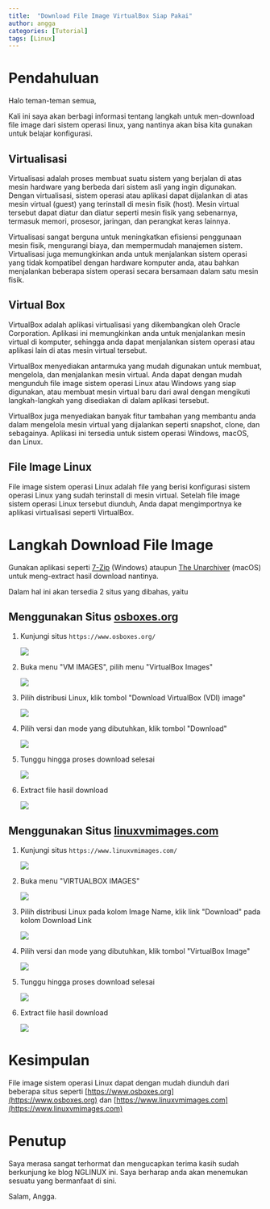 ```yaml
---
title:  "Download File Image VirtualBox Siap Pakai"
author: angga
categories: [Tutorial]
tags: [Linux]
---
```


# Pendahuluan

Halo teman-teman semua,

Kali ini saya akan berbagi informasi tentang langkah untuk men-download file image dari sistem operasi linux, yang nantinya akan bisa kita gunakan untuk belajar konfigurasi.

## Virtualisasi

Virtualisasi adalah proses membuat suatu sistem yang berjalan di atas mesin hardware yang berbeda dari sistem asli yang ingin digunakan. Dengan virtualisasi, sistem operasi atau aplikasi dapat dijalankan di atas mesin virtual (guest) yang terinstall di mesin fisik (host). Mesin virtual tersebut dapat diatur dan diatur seperti mesin fisik yang sebenarnya, termasuk memori, prosesor, jaringan, dan perangkat keras lainnya.

Virtualisasi sangat berguna untuk meningkatkan efisiensi penggunaan mesin fisik, mengurangi biaya, dan mempermudah manajemen sistem. Virtualisasi juga memungkinkan anda untuk menjalankan sistem operasi yang tidak kompatibel dengan hardware komputer anda, atau bahkan menjalankan beberapa sistem operasi secara bersamaan dalam satu mesin fisik.

## Virtual Box

VirtualBox adalah aplikasi virtualisasi yang dikembangkan oleh Oracle Corporation. Aplikasi ini memungkinkan anda untuk menjalankan mesin virtual di komputer, sehingga anda dapat menjalankan sistem operasi atau aplikasi lain di atas mesin virtual tersebut.

VirtualBox menyediakan antarmuka yang mudah digunakan untuk membuat, mengelola, dan menjalankan mesin virtual. Anda dapat dengan mudah mengunduh file image sistem operasi Linux atau Windows yang siap digunakan, atau membuat mesin virtual baru dari awal dengan mengikuti langkah-langkah yang disediakan di dalam aplikasi tersebut.

VirtualBox juga menyediakan banyak fitur tambahan yang membantu anda dalam mengelola mesin virtual yang dijalankan seperti snapshot, clone, dan sebagainya. Aplikasi ini tersedia untuk sistem operasi Windows, macOS, dan Linux.

## File Image Linux

File image sistem operasi Linux adalah file yang berisi konfigurasi sistem operasi Linux yang sudah terinstall di mesin virtual. Setelah file image sistem operasi Linux tersebut diunduh, Anda dapat mengimportnya ke aplikasi virtualisasi seperti VirtualBox. 

# Langkah Download File Image 

Gunakan aplikasi seperti [7-Zip](https://www.7-zip.org/) (Windows) ataupun [The Unarchiver](https://theunarchiver.com/) (macOS) untuk meng-extract hasil download nantinya.

Dalam hal ini akan tersedia 2 situs yang dibahas, yaitu 

## Menggunakan Situs [osboxes.org](https://www.osboxes.org)

1. Kunjungi situs `https://www.osboxes.org/`

    ![](/assets/img/2023-01-03-download-vbox-image-linux-siap-pakai/Picture1.png)

1. Buka menu "VM IMAGES", pilih menu "VirtualBox Images"

    ![](/assets/img/2023-01-03-download-vbox-image-linux-siap-pakai/Picture2.png)

1. Pilih distribusi Linux, klik tombol "Download VirtualBox (VDI) image"

    ![](/assets/img/2023-01-03-download-vbox-image-linux-siap-pakai/Picture3.png)

1. Pilih versi dan mode yang dibutuhkan, klik tombol "Download"

    ![](/assets/img/2023-01-03-download-vbox-image-linux-siap-pakai/Picture4.png)

1. Tunggu hingga proses download selesai

    ![](/assets/img/2023-01-03-download-vbox-image-linux-siap-pakai/Picture5.png)

1. Extract file hasil download

    ![](/assets/img/2023-01-03-download-vbox-image-linux-siap-pakai/Picture6.png)

## Menggunakan Situs [linuxvmimages.com](https://www.linuxvmimages.com)

1. Kunjungi situs `https://www.linuxvmimages.com/`

    ![](/assets/img/2023-01-03-download-vbox-image-linux-siap-pakai/Picturea1.png)

1. Buka menu "VIRTUALBOX IMAGES"

    ![](/assets/img/2023-01-03-download-vbox-image-linux-siap-pakai/Picturea2.png)

1. Pilih distribusi Linux pada kolom Image Name, klik link "Download" pada kolom Download Link

    ![](/assets/img/2023-01-03-download-vbox-image-linux-siap-pakai/Picturea3.png)

1. Pilih versi dan mode yang dibutuhkan, klik tombol "VirtualBox Image"

    ![](/assets/img/2023-01-03-download-vbox-image-linux-siap-pakai/Picturea4.png)

1. Tunggu hingga proses download selesai

    ![](/assets/img/2023-01-03-download-vbox-image-linux-siap-pakai/Picturea5.png)

1. Extract file hasil download

    ![](/assets/img/2023-01-03-download-vbox-image-linux-siap-pakai/Picturea6.png)

# Kesimpulan

File image sistem operasi Linux dapat dengan mudah diunduh dari beberapa situs seperti [https://www.osboxes.org](https://www.osboxes.org) dan [https://www.linuxvmimages.com](https://www.linuxvmimages.com)

# Penutup

Saya merasa sangat terhormat dan mengucapkan terima kasih sudah berkunjung ke blog NGLINUX ini. Saya berharap anda akan menemukan sesuatu yang bermanfaat di sini.

Salam, Angga.